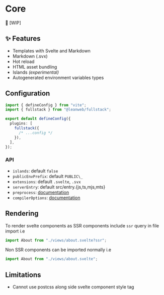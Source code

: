 # Core

🚧 [WIP]

## ✨ Features

- Templates with Svelte and Markdown
- Markdown (.svx)
- Hot reload
- HTML asset bundling
- Islands _(experimental)_
- Autogenerated environment variables types

## Configuration

```ts
import { defineConfig } from "vite";
import { fullstack } from "@leanweb/fullstack";

export default defineConfig({
  plugins: [
    fullstack({
      /* ...config */
    }),
  ],
});
```

### API

- `islands`: default `false`
- `publicEnvPrefix`: default `PUBLIC\_`
- `extensions`: default `.svelte`, `.svx`
- `serverEntry`: default src/entry.{js,ts,mjs,mts}
- `preprocess`: [documentation](https://github.com/sveltejs/vite-plugin-svelte/blob/main/docs/config.md#preprocess)
- `compilerOptions`: [documentation](https://github.com/sveltejs/vite-plugin-svelte/blob/main/docs/config.md#compileroptions)

## Rendering

To render svelte components as SSR components include `ssr` query in file import i.e

```ts
import About from "./views/about.svelte?ssr";
```

Non SSR components can be imported normally i.e

```ts
import About from "./views/about.svelte";
```

## Limitations
- Cannot use postcss along side svelte component style tag
